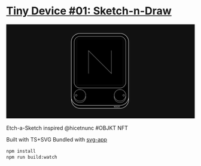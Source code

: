 # [Tiny Device #01: Sketch-n-Draw](https://www.hicetnunc.xyz/objkt/26667)

![Shake-n-Draw](etch.png)

Etch-a-Sketch inspired @hicetnunc #OBJKT NFT

Built with TS+SVG
Bundled with [svg-app](https://github.com/neelts/svg-app)

```shell
npm install
npm run build:watch
```